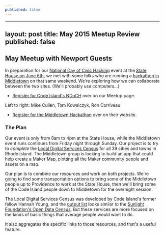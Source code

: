 ```yaml
---
published: false
---
```




---
layout: post
title: May 2015 Meetup Review
published: false
---

## May Meetup with Newport Guests

In preparation for our [National Day of Civic Hacking](http://hackforchange.org) event at the [State House on June 6th](http://hackforchange.org/events/providence-ri-national-day-event/), we met with some folks who are running a [hackathon in Middletown](http://www.rihackathon.com/) on that same weekend. We're exploring how we can collaborate between the two sites. (We'll probably use computers...)

* [Register for Code Island's NDoCH](http://www.meetup.com/Rhode-Island-Code-for-America-Brigade/events/222454746/) over on our Meetup page.

Left to right: Mike Cullen, Tom Kowalczyk, Ron Corriveau

* [Register for the Middletown Hackathon](http://www.rihackathon.com/?page_id=8) over on their website.

### The Plan

Our event is only from 8am to 4pm at the State House, while the Middletown event runs continues from Friday night through Sunday. Our project is to try to *complete* the [Local Digital Services Census](http://hackforchange.org/challenges/local-digital-services-census/) for all 39 cities and towns in Rhode Island. The Middletown group is looking to build an app that could help create a Maker Map, plotting all the Maker community people and assets on a map.

Our plan is to combine our resources and work on both projects. We're going to find some transportation options to bring some of the Middletown people up to Providence to work at the State House, then we'll bring some of the Code Island people down to Middletown for the overnight session.

The Local Digital Services Census was developed by Code Island's former fellow Hannah Young, and the [output list](https://service-census.herokuapp.com/) looks similar to the [Sunlight Foundation's Open Data Census](http://us-city.census.okfn.org/). But these services are more focused on the kinds of basic things that average people would want to do. 

It also aggregates the specific links to those resources, and that's a useful feature.




